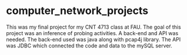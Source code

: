 # computer_network_projects
This was my final project for my CNT 4713 class at FAU. The goal of this project was an inference of probing activities. A back-end and API was needed. The back-end used was java along with pcap4j library. The API was JDBC which connected the code and data to the mySQL server.

 
